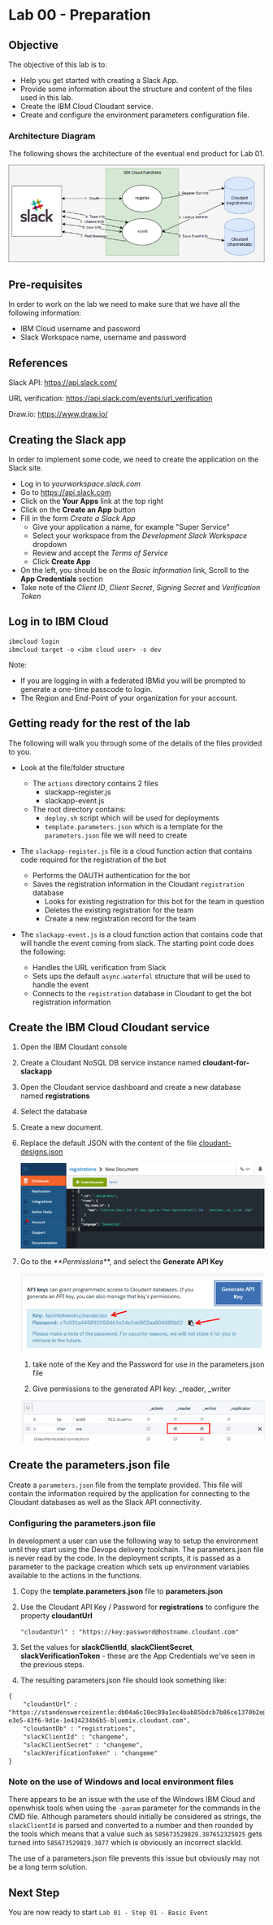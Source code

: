 # Lab 00 - Preparation

## Objective

The objective of this lab is to:
 - Help you get started with creating a Slack App.
 - Provide some information about the structure and content of the files used in this lab.
 - Create the IBM Cloud Cloudant service.
 - Create and configure the environment parameters configuration file.

### Architecture Diagram

The following shows the architecture of the eventual end product for Lab 01.

![](../xdocs/Architecture-Final.png)


## Pre-requisites

In order to work on the lab we need to make sure that we have all the following information:
- IBM Cloud username and password
- Slack Workspace name, username and password

## References

Slack API: https://api.slack.com/

URL verification: https://api.slack.com/events/url_verification

Draw.io: https://www.draw.io/

## Creating the Slack app

In order to implement some code, we need to create the application on the Slack site.

* Log in to *yourworkspace.slack.com*
* Go to https://api.slack.com 
* Click on the **Your Apps** link at the top right
* Click on the **Create an App** button
* Fill in the form *Create a Slack App* 
    * Give your application a name, for example "Super Service"
    * Select your workspace from the *Development Slack Workspace* dropdown
    * Review and accept the *Terms of Service*
    * Click **Create App**
* On the left, you should be on the *Basic Information* link, Scroll to the **App Credentials** section
* Take note of the *Client ID*, *Client Secret*, *Signing Secret* and *Verification Token*


## Log in to IBM Cloud
```shell
ibmcloud login
ibmcloud target -o <ibm cloud user> -s dev
```
Note: 
 - If you are logging in with a federated IBMid you will be prompted to generate a one-time passcode to login.
 - The Region and End-Point of your organization for your account.

## Getting ready for the rest of the lab

The following will walk you through some of the details of the files provided to you.

* Look at the file/folder structure
    * The `actions` directory contains 2 files
        * slackapp-register.js
        * slackapp-event.js
    * The root directory contains: 
        * `deploy.sh` script which will be used for deployments
        * `template.parameters.json` which is a template for the `parameters.json` file we will need to create


* The `slackapp-register.js` file is a cloud function action that contains code required for the registration of the bot
    * Performs the OAUTH authentication for the bot
    * Saves the registration information in the Cloudant `registration` database
        * Looks for existing registration for this bot for the team in question
        * Deletes the existing registration for the team
        * Create a new registration record for the team

* The `slackapp-event.js` is a cloud function action that contains code that will handle the event coming from slack. The starting point code does the following:
    * Handles the URL verification from Slack
    * Sets ups the default `async.waterfal` structure that will be used to handle the event
    * Connects to the `registration` database in Cloudant to get the bot registration information


## Create the IBM Cloud Cloudant service 

1. Open the IBM Cloudant console

1. Create a Cloudant NoSQL DB service instance named **cloudant-for-slackapp**

1. Open the Cloudant service dashboard and create a new database named **registrations**

1. Select the database

1. Create a new document.

1. Replace the default JSON with the content of the file [cloudant-designs.json](cloudant-designs.json)


   ![](../xdocs/cloudant-adddesigndoc.png)

1. Go to the _**Permissions_**, and select the **Generate API Key**

   ![](../xdocs/cloudant-generate-api-key.png)

   1. take note of the Key and the Password for use in the parameters.json file

   1. Give permissions to the generated API key: _reader, _writer 

   ![](../xdocs/cloudant-permissions.png)

## Create the parameters.json file

Create a `parameters.json` file from the template provided. This file will contain the information required by the application for
connecting to the Cloudant databases as well as the Slack API connectivity.

### Configuring the parameters.json file <a name="configure_parameters_json_file"></a>

In development a user can use the following way to setup the environment until they start using the Devops delivery toolchain. The parameters.json file is never read by the code. In the deployment scripts, it is passed as a parameter to the package creation which sets up environment variables available to the actions in the functions.

1. Copy the **template.parameters.json** file to **parameters.json**

1. Use the Cloudant API Key / Password for **registrations** to configure the property **cloudantUrl**

    `"cloudantUrl" : "https://key:password@hostname.cloudant.com"`

1. Set the values for **slackClientId**, **slackClientSecret**, **slackVerificationToken** - these are the App Credentials we've seen in the previous steps.

1. The resulting parameters.json file should look something like:

```
{
    "cloudantUrl" : "https://standenswerceizentle:db04a6c10ec89a1ec4bab85bdcb7b86ce1370b2e@13056fe6-e3e5-43f6-9d1e-1e434234b6b5-bluemix.cloudant.com",
    "cloudantDb" : "registrations",
    "slackClientId" : "changeme",
    "slackClientSecret" : "changeme",
    "slackVerificationToken" : "changeme"
}
```

### Note on the use of Windows and local environment files <a name="windows_en_files"></a>

There appears to be an issue with the use of the Windows IBM Cloud and openwhisk tools when using the `-param` parameter for the commands in the CMD file. Although parameters should initially be considered as strings, the `slackClientId` is parsed and converted to a number and then rounded by the tools which means that a value such as `585673529829.387652325025` gets turned into `585673529829.3877` which is obviously an incorrect slackId.

The use of a parameters.json file prevents this issue but obviously may not be a long term solution.

## Next Step

You are now ready to start `Lab 01 - Step 01 - Basic Event`
